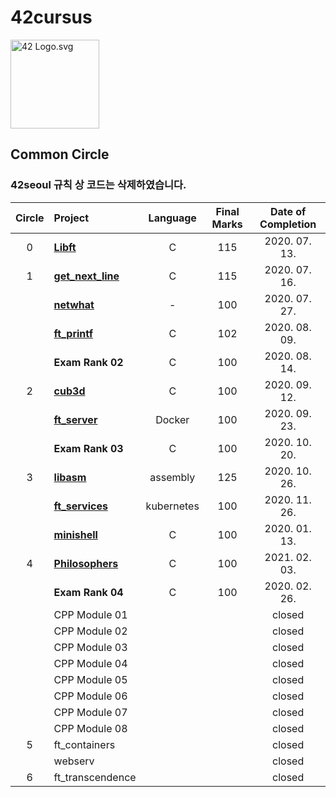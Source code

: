 # 42cursus
<p><img src="https://upload.wikimedia.org/wikipedia/commons/8/8d/42_Logo.svg" alt="42 Logo.svg" width="142"></p>

## Common Circle

### 42seoul 규칙 상 코드는 삭제하였습니다.

| Circle | Project                              |  Language  | Final Marks | Date of Completion |
| :----: | :----------------------------------- | :--------: | :---------: | :----------------: |
|   0    | [**Libft**](./libft)                 |     C      |     115     |   2020. 07. 13.    |
|   1    | [**get_next_line**](./get_next_line) |     C      |     115     |   2020. 07. 16.    |
|        | [**netwhat**](./netwhat)             |     -      |     100     |   2020. 07. 27.    |
|        | [**ft_printf**](./ft_printf)         |     C      |     102     |   2020. 08. 09.    |
|        | **Exam Rank 02**                     |     C      |     100     |   2020. 08. 14.    |
|   2    | [**cub3d**](./cub3d)                 |     C      |     100     |   2020. 09. 12.    |
|        | [**ft_server**](./ft_server)         |   Docker   |     100     |   2020. 09. 23.    |
|        | **Exam Rank 03**                     |     C      |     100     |   2020. 10. 20.    |
|   3    | [**libasm**](./libasm)               |  assembly  |     125     |   2020. 10. 26.    | 
|        | [**ft_services**](./ft_services)     | kubernetes |     100     |   2020. 11. 26.    |
|        | [**minishell**](./minishell)         |     C      |     100     |   2020. 01. 13.    | 
|   4    | [**Philosophers**](./philosophers)   |     C      |     100     |   2021. 02. 03.    |
|        | **Exam Rank 04**                     |     C      |     100     |   2020. 02. 26.    |
|        | CPP Module 01                        |            |             |   closed           |
|        | CPP Module 02                        |            |             |   closed           |
|        | CPP Module 03                        |            |             |   closed           |
|        | CPP Module 04                        |            |             |   closed           |
|        | CPP Module 05                        |            |             |   closed           |
|        | CPP Module 06                        |            |             |   closed           |
|        | CPP Module 07                        |            |             |   closed           |
|        | CPP Module 08                        |            |             |   closed           |
|   5    | ft_containers                        |            |             |   closed           |
|        | webserv                              |            |             |   closed           |
|   6    | ft_transcendence                     |            |             |   closed           | 

